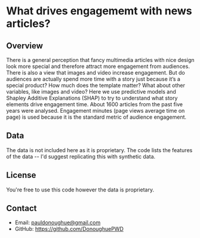 # What drives engagememt with news articles? 

## Overview
There is a general perception that fancy multimedia articles with nice design look more special and therefore attract more engagement from audiences. There is also a view that images and video increase engagement. 
But do audiences are actually spend more time with a story just because it’s a special product? How much does the template matter? What about other variables, like images and video? 
Here we use predictive models and Shapley Additive Explanations (SHAP) to try to understand what story elements drive engagement time. About 1600 articles from the past five years were analysed. 
Engagement minutes (page views  average time on page) is used because it is the standard metric of audience engagement. 

## Data

The data is not included here as it is proprietary. The code lists the features of the data -- I'd suggest replicating this with synthetic data.

## License

You're free to use this code however the data is proprietary. 

## Contact

- Email: pauldonoughue@gmail.com
- GitHub: https://github.com/DonoughuePWD

